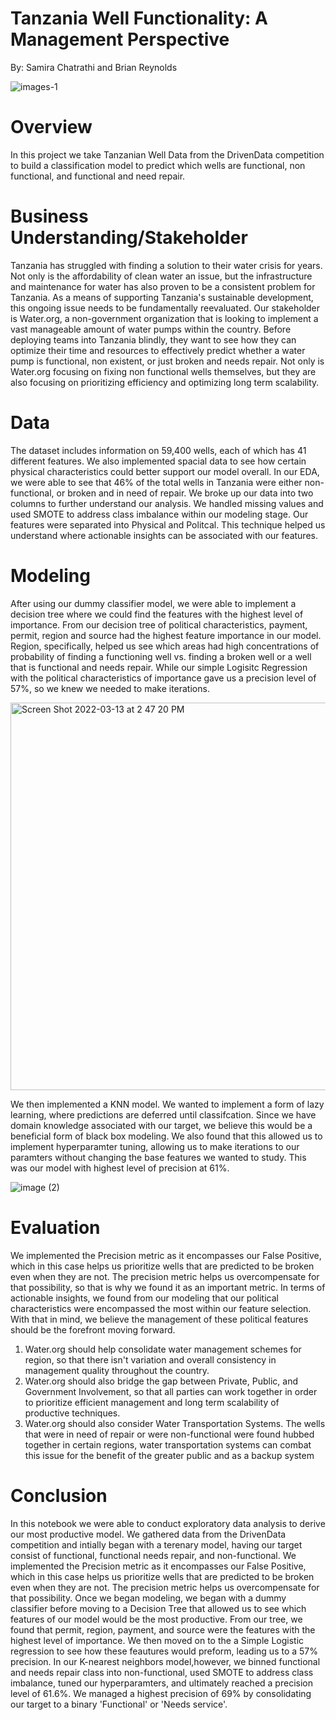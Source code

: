 # Tanzania Well Functionality: A Management Perspective
  By: Samira Chatrathi and Brian Reynolds


![images-1](https://user-images.githubusercontent.com/97462844/157954587-923cc500-8c4a-4de2-8cf3-53bea951f7ae.jpg)


# Overview
  In this project we take Tanzanian Well Data from the DrivenData competition to build a classification model to predict which wells are functional, non functional, and functional and need repair. 

# Business Understanding/Stakeholder
Tanzania has struggled with finding a solution to their water crisis for years. Not only is the affordability of clean water an issue, but the infrastructure and maintenance for water has also proven to be a consistent problem for Tanzania. As a means of supporting Tanzania's sustainable development, this ongoing issue needs to be fundamentally reevaluated. Our stakeholder is Water.org, a non-government organization that is looking to implement a vast manageable amount of water pumps within the country. Before deploying teams into Tanzania blindly, they want to see how they can optimize their time and resources to effectively predict whether a water pump is functional, non existent, or just broken and needs repair. Not only is Water.org focusing on fixing non functional wells themselves, but they are also focusing on prioritizing efficiency and optimizing long term scalability.

# Data
 The dataset includes information on 59,400 wells, each of which has 41 different features. We also implemented spacial data to see how certain physical characteristics could better support our model overall. In our EDA, we were able to see that 46% of the total wells in Tanzania were either non-functional, or broken and in need of repair. We broke up our data into two columns to further understand our analysis. We handled missing values and used SMOTE to address class imbalance within our modeling stage. Our features were separated into Physical and Politcal. This technique helped us understand where actionable insights can be associated with our features. 


# Modeling
After using our dummy classifier model, we were able to implement a decision tree where we could find the features with the highest level of importance. From our decision tree of political characteristics, payment, permit, region and source had the highest feature importance in our model. Region, specifically, helped us see which areas had high concentrations of probability of finding a functioning well vs. finding a broken well or a well that is functional and needs repair. While our simple Logisitc Regression with the political characteristics of importance gave us a precision level of 57%, so we knew we needed to make iterations.


<img width="620" alt="Screen Shot 2022-03-13 at 2 47 20 PM" src="https://user-images.githubusercontent.com/97462844/158074563-16ed9caf-26f5-4440-8a14-197a43c94cd6.png">


We then implemented a KNN model. We wanted to implement a form of lazy learning, where predictions are deferred until classifcation. Since we have domain knowledge associated with our target, we believe this would be a beneficial form of black box modeling. We also found that this allowed us to implement hyperparamter tuning, allowing us to make iterations to our paramters without changing the base features we wanted to study. This was our model with highest level of precision at 61%.

![image (2)](https://user-images.githubusercontent.com/97462844/158074528-fc1c7131-4516-43af-aeb7-659224f46a40.png)
# Evaluation

We implemented the Precision metric as it encompasses our False Positive, which in this case helps us prioritize wells that are predicted to be broken even when they are not. The precision metric helps us overcompensate for that possibility, so that is why we found it as an important metric. In terms of actionable insights, we found from our modeling that our political characteristics were encompassed the most within our feature selection. With that in mind, we believe the management of these political features should be the forefront moving forward.
  1. Water.org should help consolidate water management schemes for region, so that there isn't variation and overall consistency in management quality throughout the country.
  2. Water.org should also bridge the gap between Private, Public, and Government Involvement, so that all parties can work together in order to prioritize efficient management and long term scalability of productive techniques. 
  3. Water.org should also consider Water Transportation Systems. The wells that were in need of repair or were non-functional were found hubbed together in certain regions, water transportation systems can combat this issue for the benefit of the greater public and as a backup system


# Conclusion

In this notebook we were able to conduct exploratory data analysis to derive our most productive model. We gathered data from the DrivenData competition and intially began with a terenary model, having our target consist of functional, functional needs repair, and non-functional. We implemented the Precision metric as it encompasses our False Positive, which in this case helps us prioritize wells that are predicted to be broken even when they are not. The precision metric helps us overcompensate for that possibility. Once we began modeling, we began with a dummy classifier before moving to a Decision Tree that allowed us to see which features of our model would be the most productive. From our tree, we found that permit, region, payment, and source were the features with the highest level of importance. We then moved on to the a Simple Logistic regression to see how these feautures would preform, leading us to a 57% precision. In our K-nearest neighbors model,however, we binned functional and needs repair class into non-functional, used SMOTE to address class imbalance, tuned our hyperparamters, and ultimately reached a precision level of 61.6%. We managed a highest precision of 69% by consolidating our target to a binary 'Functional' or 'Needs service'.






